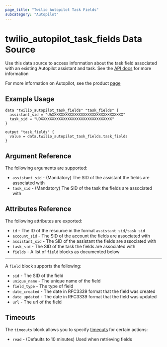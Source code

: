 ```yaml
---
page_title: "Twilio Autopilot Task Fields"
subcategory: "Autopilot"
---
```


# twilio_autopilot_task_fields Data Source

Use this data source to access information about the task field associated with an existing Autopilot assistant and task. See the [API docs](https://www.twilio.com/docs/autopilot/api/task-field) for more information

For more information on Autopilot, see the product [page](https://www.twilio.com/autopilot)

## Example Usage

```hcl
data "twilio_autopilot_task_fields" "task_fields" {
  assistant_sid = "UAXXXXXXXXXXXXXXXXXXXXXXXXXXXXXXXX"
  task_sid = "UDXXXXXXXXXXXXXXXXXXXXXXXXXXXXXXXX"
}

output "task_fields" {
  value = data.twilio_autopilot_task_fields.task_fields
}
```

## Argument Reference

The following arguments are supported:

- `assistant_sid` - (Mandatory) The SID of the assistant the fields are associated with
- `task_sid` - (Mandatory) The SID of the task the fields are associated with

## Attributes Reference

The following attributes are exported:

- `id` - The ID of the resource in the format `assistant_sid/task_sid`
- `account_sid` - The SID of the account the fields are associated with
- `assistant_sid` - The SID of the assistant the fields are associated with
- `task_sid` - The SID of the task the fields are associated with
- `fields` - A list of `field` blocks as documented below

---

A `field` block supports the following:

- `sid` - The SID of the field
- `unique_name` - The unique name of the field
- `field_type` - The type of field
- `date_created` - The date in RFC3339 format that the field was created
- `date_updated` - The date in RFC3339 format that the field was updated
- `url` - The url of the field

## Timeouts

The `timeouts` block allows you to specify [timeouts](https://www.terraform.io/docs/configuration/resources.html#timeouts) for certain actions:

- `read` - (Defaults to 10 minutes) Used when retrieving fields
